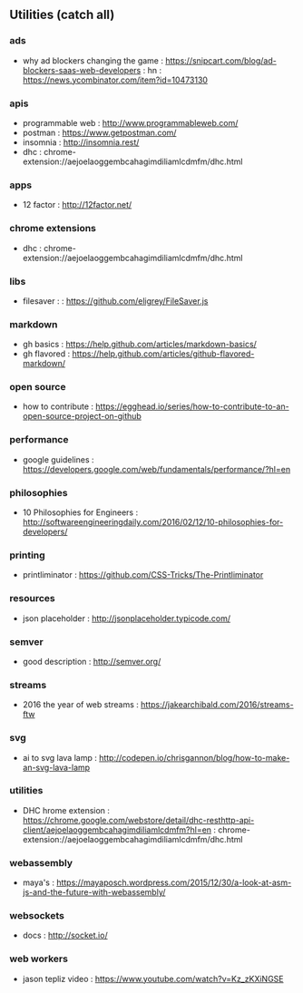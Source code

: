 ## Utilities (catch all)  

### ads
- why ad blockers changing the game : https://snipcart.com/blog/ad-blockers-saas-web-developers : hn : https://news.ycombinator.com/item?id=10473130

### apis
- programmable web : http://www.programmableweb.com/
- postman : https://www.getpostman.com/
- insomnia : http://insomnia.rest/
- dhc : chrome-extension://aejoelaoggembcahagimdiliamlcdmfm/dhc.html

### apps
- 12 factor : http://12factor.net/

### chrome extensions
- dhc : chrome-extension://aejoelaoggembcahagimdiliamlcdmfm/dhc.html

### libs
- filesaver : : https://github.com/eligrey/FileSaver.js

### markdown
- gh basics : https://help.github.com/articles/markdown-basics/
- gh flavored : https://help.github.com/articles/github-flavored-markdown/

### open source
- how to contribute : https://egghead.io/series/how-to-contribute-to-an-open-source-project-on-github

### performance
- google guidelines : https://developers.google.com/web/fundamentals/performance/?hl=en

### philosophies
- 10 Philosophies for Engineers : http://softwareengineeringdaily.com/2016/02/12/10-philosophies-for-developers/

### printing
- printliminator : https://github.com/CSS-Tricks/The-Printliminator

### resources
- json placeholder : http://jsonplaceholder.typicode.com/

### semver
- good description : http://semver.org/

### streams
- 2016 the year of web streams : https://jakearchibald.com/2016/streams-ftw

### svg
- ai to svg lava lamp : http://codepen.io/chrisgannon/blog/how-to-make-an-svg-lava-lamp

### utilities
- DHC hrome extension : https://chrome.google.com/webstore/detail/dhc-resthttp-api-client/aejoelaoggembcahagimdiliamlcdmfm?hl=en : chrome-extension://aejoelaoggembcahagimdiliamlcdmfm/dhc.html

### webassembly
- maya's : https://mayaposch.wordpress.com/2015/12/30/a-look-at-asm-js-and-the-future-with-webassembly/

### websockets
- docs : http://socket.io/

### web workers
- jason tepliz video : https://www.youtube.com/watch?v=Kz_zKXiNGSE
